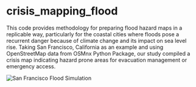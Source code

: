 # crisis_mapping_flood
This code provides methodology for preparing flood hazard maps in a replicable way, particularly for the coastal cities where floods pose a recurrent danger because of climate change and its impact on sea level rise. Taking San Francisco, California as an example and using OpenStreetMap data from OSMnx Python Package, our study compiled a crisis map indicating hazard prone areas for evacuation management or emergency access.

![San Francisco Flood Simulation ](https://user-images.githubusercontent.com/102483697/163634274-beacc8a6-1467-49c7-b5c3-72e043ce2bdf.gif)

